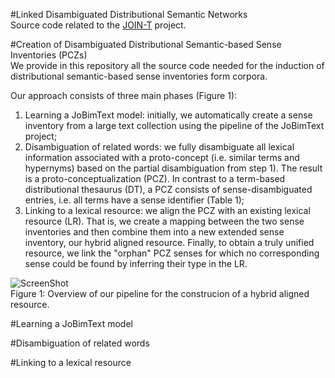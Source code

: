 #Linked Disambiguated Distributional Semantic Networks<br>
Source code related to the <a href="http://web.informatik.uni-mannheim.de/joint/">JOIN-T</a> project.

#Creation of Disambiguated Distributional Semantic-based Sense Inventories (PCZs)<br>
We provide in this repository all the source code needed for the induction of distributional semantic-based sense inventories form corpora. 


Our approach consists of three main phases (Figure 1):<br>
1) Learning a JoBimText model: initially, we automatically create a sense inventory from a large text collection using the pipeline of the JoBimText project;<br>
2) Disambiguation of related words: we fully disambiguate all lexical information associated with a proto-concept (i.e. similar terms and hypernyms) based on the partial disambiguation from step 1). The result is a proto-conceptualization (PCZ). In contrast to a term-based distributional thesaurus (DT), a PCZ consists of sense-disambiguated entries, i.e. all terms have a sense identifier (Table 1);<br>
3) Linking to a lexical resource: we align the PCZ with an existing lexical resource (LR). That is, we create a mapping between the two sense inventories and then combine them into a new extended sense inventory, our hybrid aligned resource. Finally, to obtain a truly unified resource, we link the "orphan" PCZ senses for which no corresponding sense could be found by inferring their type in the LR.<br>


![ScreenShot](http://web.informatik.uni-mannheim.de/joint/img/jointworkflow.png)<br>
Figure 1: Overview of our pipeline for the construcion of a hybrid aligned resource.



#Learning a JoBimText model


#Disambiguation of related words


#Linking to a lexical resource
